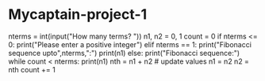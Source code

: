 # Mycaptain-project-1
nterms = int(input("How many terms? "))
n1, n2 = 0, 1
count = 0
if nterms <= 0:
   print("Please enter a positive integer")
elif nterms == 1:
   print("Fibonacci sequence upto",nterms,":")
   print(n1)
else:
   print("Fibonacci sequence:")
   while count < nterms:
       print(n1)
       nth = n1 + n2
       # update values
       n1 = n2
       n2 = nth
       count += 1

